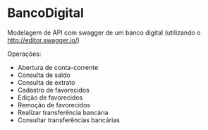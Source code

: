 # BancoDigital
Modelagem de API com swagger de um banco digital (utilizando o http://editor.swagger.io/)

Operações:
  - Abertura de conta-corrente
  - Consulta de saldo
  - Consulta de extrato
  - Cadastro de favorecidos
  - Edição de favorecidos
  - Remoção de favorecidos
  - Realizar transferência bancária
  - Consultar transferências bancárias
